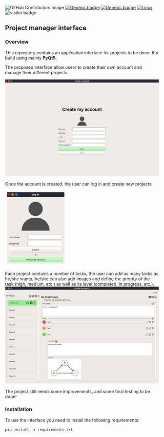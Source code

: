 ![GitHub Contributors Image](https://contrib.rocks/image?repo=o-ikne/Project-manager-interface)
[![Generic badge](https://img.shields.io/badge/Made_With-Python-<COLOR>.svg)](https://shields.io/)
[![Generic badge](https://img.shields.io/badge/Library-PyQt5-red.svg)](https://shields.io/)
[![Linux](https://svgshare.com/i/Zhy.svg)](https://svgshare.com/i/Zhy.svg)
![visitor badge](https://visitor-badge.glitch.me/badge?page_id=o-ikne.Project-manager-interface)

## __Project manager interface__

### __Overview__

This repository contains an application interface for projects to be done. It's build using mainly __PyQt5__.

The proposed interface allow users to create their own account and manage their different projects.

<img title="a title" alt="Alt text" width="600" src="/images/create_account.png">

Once the account is created, the user can log in and create new projects.

<img title="a title" alt="Alt text" width="200" src="/images/login.png">

Each project contains a number of tasks, the user can add as many tasks as he/she wants, he/she can also add images and define the priority of the task (high, medium, etc.) as well as its level (completed, in progress, etc.).
<img title="a title" alt="Alt text" src="/images/mainpage.png">

The project still needs some improvements, and some final testing to be done!

### __Installation__

To use the interface you need to install the following requirements:

```python
pip install -r requirements.txt
```
